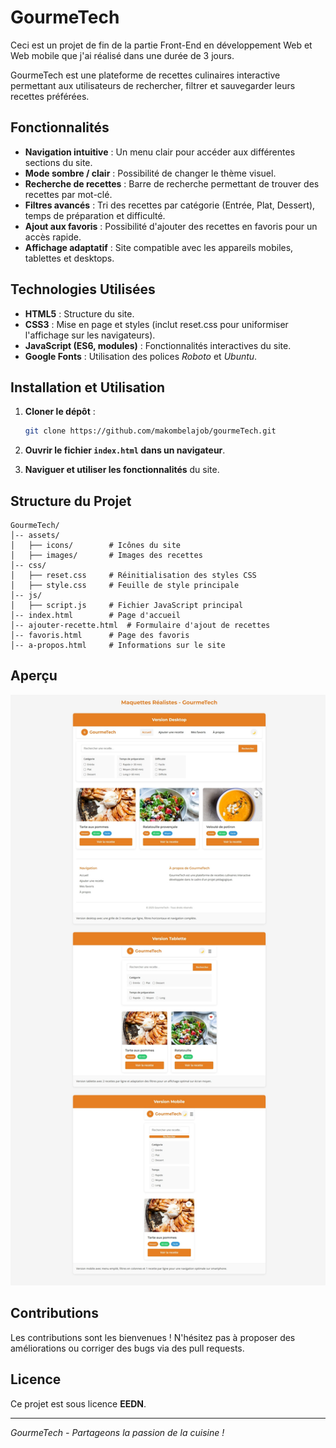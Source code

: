 # GourmeTech
Ceci est un projet de fin de la partie Front-End en développement Web et Web mobile que j'ai réalisé dans une durée de 3 jours.

GourmeTech est une plateforme de recettes culinaires interactive permettant aux utilisateurs de rechercher, filtrer et sauvegarder leurs recettes préférées.

## Fonctionnalités

- **Navigation intuitive** : Un menu clair pour accéder aux différentes sections du site.
- **Mode sombre / clair** : Possibilité de changer le thème visuel.
- **Recherche de recettes** : Barre de recherche permettant de trouver des recettes par mot-clé.
- **Filtres avancés** : Tri des recettes par catégorie (Entrée, Plat, Dessert), temps de préparation et difficulté.
- **Ajout aux favoris** : Possibilité d'ajouter des recettes en favoris pour un accès rapide.
- **Affichage adaptatif** : Site compatible avec les appareils mobiles, tablettes et desktops.

## Technologies Utilisées

- **HTML5** : Structure du site.
- **CSS3** : Mise en page et styles (inclut reset.css pour uniformiser l'affichage sur les navigateurs).
- **JavaScript (ES6, modules)** : Fonctionnalités interactives du site.
- **Google Fonts** : Utilisation des polices *Roboto* et *Ubuntu*.

## Installation et Utilisation

1. **Cloner le dépôt** :
   ```sh
   git clone https://github.com/makombelajob/gourmeTech.git
   ```

2. **Ouvrir le fichier `index.html` dans un navigateur**.

3. **Naviguer et utiliser les fonctionnalités** du site.

## Structure du Projet

```
GourmeTech/
│-- assets/
│   ├── icons/        # Icônes du site
│   ├── images/       # Images des recettes
│-- css/
│   ├── reset.css     # Réinitialisation des styles CSS
│   ├── style.css     # Feuille de style principale
│-- js/
│   ├── script.js     # Fichier JavaScript principal
│-- index.html        # Page d'accueil
│-- ajouter-recette.html  # Formulaire d'ajout de recettes
│-- favoris.html      # Page des favoris
│-- a-propos.html     # Informations sur le site
```

## Aperçu

![Aperçu du site](assets/images/maquettes.jpeg)

## Contributions

Les contributions sont les bienvenues ! N'hésitez pas à proposer des améliorations ou corriger des bugs via des pull requests.

## Licence

Ce projet est sous licence **EEDN**. 

---

*GourmeTech - Partageons la passion de la cuisine !*

